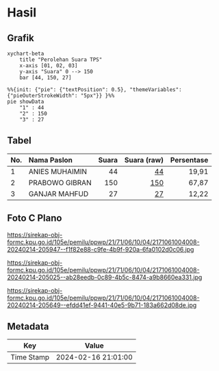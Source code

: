 # Hasil

## Grafik

```mermaid
xychart-beta
    title "Perolehan Suara TPS"
    x-axis [01, 02, 03]
    y-axis "Suara" 0 --> 150
    bar [44, 150, 27]
```

```mermaid
%%{init: {"pie": {"textPosition": 0.5}, "themeVariables": {"pieOuterStrokeWidth": "5px"}} }%%
pie showData
    "1" : 44
    "2" : 150
    "3" : 27
```

## Tabel

| No. | Nama Paslon    | Suara | Suara (raw) | Persentase |
|:--- |:-------------- | -----:| -----------:| ----------:|
| 1   | ANIES MUHAIMIN | 44    | [44][p-1]   | 19,91      |
| 2   | PRABOWO GIBRAN | 150   | [150][p-2]  | 67,87      |
| 3   | GANJAR MAHFUD  | 27    | [27][p-3]   | 12,22      |


[p-1]: https://github.com/gigit-pemilu/pemilu-2024-21-kepulauan-riau/blob/main/pilpres/hitung-suara/sub/21-kepulauan-riau/sub/71-kota-batam/sub/06-lubuk-baja/sub/1004-batu-selicin/sub/008-tps/sub/paslon-1.txt
[p-2]: https://github.com/gigit-pemilu/pemilu-2024-21-kepulauan-riau/blob/main/pilpres/hitung-suara/sub/21-kepulauan-riau/sub/71-kota-batam/sub/06-lubuk-baja/sub/1004-batu-selicin/sub/008-tps/sub/paslon-2.txt
[p-3]: https://github.com/gigit-pemilu/pemilu-2024-21-kepulauan-riau/blob/main/pilpres/hitung-suara/sub/21-kepulauan-riau/sub/71-kota-batam/sub/06-lubuk-baja/sub/1004-batu-selicin/sub/008-tps/sub/paslon-3.txt

## Foto C Plano

https://sirekap-obj-formc.kpu.go.id/105e/pemilu/ppwp/21/71/06/10/04/2171061004008-20240214-205947--f1f82e88-c9fe-4b9f-920a-6fa0102d0c06.jpg

https://sirekap-obj-formc.kpu.go.id/105e/pemilu/ppwp/21/71/06/10/04/2171061004008-20240214-205025--ab28eedb-0c89-4b5c-8474-a9b8660ea331.jpg

https://sirekap-obj-formc.kpu.go.id/105e/pemilu/ppwp/21/71/06/10/04/2171061004008-20240214-205649--efdd41ef-9441-40e5-9b71-183a662d08de.jpg


## Metadata

| Key        | Value               |
| ---------- | ------------------- |
| Time Stamp | 2024-02-16 21:01:00 |



